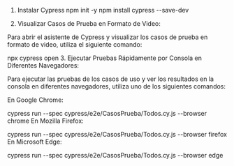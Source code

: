 1. Instalar Cypress
npm init -y
npm install cypress --save-dev


2. Visualizar Casos de Prueba en Formato de Video:

Para abrir el asistente de Cypress y visualizar los casos de prueba en formato de video, utiliza el siguiente comando:

npx cypress open
3. Ejecutar Pruebas Rápidamente por Consola en Diferentes Navegadores:

Para ejecutar las pruebas de los casos de uso y ver los resultados en la consola en diferentes navegadores, utiliza uno de los siguientes comandos:

En Google Chrome:

cypress run --spec cypress/e2e/CasosPrueba/Todos.cy.js --browser chrome
En Mozilla Firefox:

cypress run --spec cypress/e2e/CasosPrueba/Todos.cy.js --browser firefox
En Microsoft Edge:

cypress run --spec cypress/e2e/CasosPrueba/Todos.cy.js --browser edge